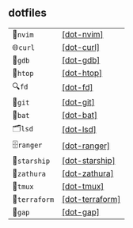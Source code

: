 ## dotfiles

<div align="center">

|               |                                                         |
| ------------- | ------------------------------------------------------- |
| 📝`nvim`      | [[dot-nvim]](./src/linux/dot-nvim/nvim/)                |
| 🌐`curl`      | [[dot-curl]](./src/linux/dot-curl/curl/)                |
| 🐞`gdb`       | [[dot-gdb]](./src/linux/dot-gdb/gdb/)                   |
| 🧫`htop`      | [[dot-htop]](./src/linux/dot-htop/htop/)                |
| 🔍`fd`        | [[dot-fd]](./src/linux/dot-fd/fd/)                      |
| 🐙`git`       | [[dot-git]](./src/linux/dot-git/git/)                   |
| 🦇`bat`       | [[dot-bat]](./src/linux/dot-bat/bat/)                   |
| 🗂️`lsd`       | [[dot-lsd]](./src/linux/dot-lsd/lsd/)                   |
| 🗄️`ranger`    | [[dot-ranger]](./src/linux/dot-ranger/ranger/)          |
| 🚀`starship`  | [[dot-starship]](./src/linux/dot-starship/starship/)    |
| 📖`zathura`   | [[dot-zathura]](./src/linux/dot-zathura/zathura/)       |
| 🔲`tmux`      | [[dot-tmux]](./src/linux/dot-tmux/tmux/)                |
| 🔨`terraform` | [[dot-terraform]](./src/linux/dot-terraform/terraform/) |
| 🧮`gap`       | [[dot-gap]](./src/linux/dot-gap/gap/)                   |

</div>
